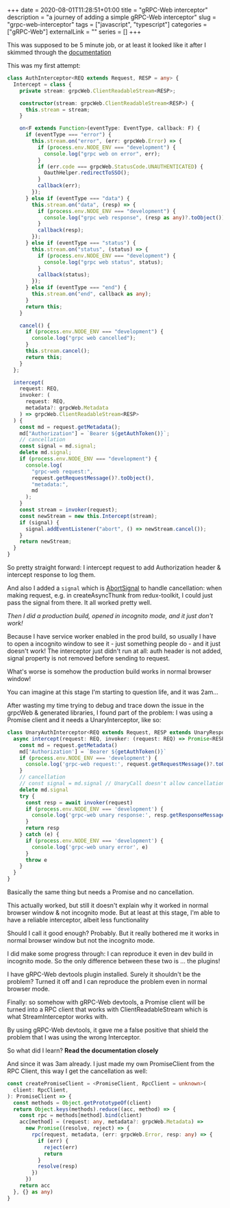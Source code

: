 +++ 
date = 2020-08-01T11:28:51+01:00
title = "gRPC-Web interceptor"
description = "a journey of adding a simple gRPC-Web interceptor"
slug = "grpc-web-interceptor" 
tags = ["javascript", "typescript"]
categories = ["gRPC-Web"]
externalLink = ""
series = []
+++

This was supposed to be 5 minute job, or at least it looked like it after I skimmed through the [documentation](https://grpc.io/blog/grpc-web-interceptor/)

This was my first attempt: 

```typescript
class AuthInterceptor<REQ extends Request, RESP = any> {
  Intercept = class {
    private stream: grpcWeb.ClientReadableStream<RESP>;

    constructor(stream: grpcWeb.ClientReadableStream<RESP>) {
      this.stream = stream;
    }

    on<F extends Function>(eventType: EventType, callback: F) {
      if (eventType === "error") {
        this.stream.on("error", (err: grpcWeb.Error) => {
          if (process.env.NODE_ENV === "development") {
            console.log("grpc web on error", err);
          }
          if (err.code === grpcWeb.StatusCode.UNAUTHENTICATED) {
            OauthHelper.redirectToSSO();
          }
          callback(err);
        });
      } else if (eventType === "data") {
        this.stream.on("data", (resp) => {
          if (process.env.NODE_ENV === "development") {
            console.log("grpc web response", (resp as any)?.toObject());
          }
          callback(resp);
        });
      } else if (eventType === "status") {
        this.stream.on("status", (status) => {
          if (process.env.NODE_ENV === "development") {
            console.log("grpc web status", status);
          }
          callback(status);
        });
      } else if (eventType === "end") {
        this.stream.on("end", callback as any);
      }
      return this;
    }

    cancel() {
      if (process.env.NODE_ENV === "development") {
        console.log("grpc web cancelled");
      }
      this.stream.cancel();
      return this;
    }
  };

  intercept(
    request: REQ,
    invoker: (
      request: REQ,
      metadata?: grpcWeb.Metadata
    ) => grpcWeb.ClientReadableStream<RESP>
  ) {
    const md = request.getMetadata();
    md["Authorization"] = `Bearer ${getAuthToken()}`;
    // cancellation
    const signal = md.signal;
    delete md.signal;
    if (process.env.NODE_ENV === "development") {
      console.log(
        "grpc-web request:",
        request.getRequestMessage()?.toObject(),
        "metadata:",
        md
      );
    }
    const stream = invoker(request);
    const newStream = new this.Intercept(stream);
    if (signal) {
      signal.addEventListener("abort", () => newStream.cancel());
    }
    return newStream;
  }
}
```

So pretty straight forward: I intercept request to add Authorization header &
intercept response to log them. 

And also I added a `signal` which is
[AbortSignal](https://developer.mozilla.org/en-US/docs/Web/API/AbortSignal) to
handle cancellation: when making request, e.g. in createAsyncThunk from
redux-toolkit, I could just pass the signal from there. It all worked pretty
well.

_Then I did a production build, opened in incognito mode, and it just don't
work!_

Because I have service worker enabled in the prod build, so usually I have to
open a incognito window to see it - just something people do - and it just
doesn't work! The interceptor just didn't run at all: auth header is not added,
signal property is not removed before sending to request.

What's worse is somehow the production build works in normal browser window!

You can imagine at this stage I'm starting to question life, and it was 2am...

After wasting my time trying to debug and trace down the issue in the grpcWeb &
generated libraries, I found part of the problem: I was using a Promise client
and it needs a UnaryInterceptor, like so:

```ts
class UnaryAuthInterceptor<REQ extends Request, RESP extends UnaryResponse> {
  async intercept(request: REQ, invoker: (request: REQ) => Promise<RESP>) {
    const md = request.getMetadata()
    md['Authorization'] = `Bearer ${getAuthToken()}`
    if (process.env.NODE_ENV === 'development') {
      console.log('grpc-web request:', request.getRequestMessage()?.toObject(), 'metadata:', md)
    }
    // cancellation
    // const signal = md.signal // UnaryCall doesn't allow cancellation
    delete md.signal
    try {
      const resp = await invoker(request)
      if (process.env.NODE_ENV === 'development') {
        console.log('grpc-web unary response:', resp.getResponseMessage())
      }
      return resp
    } catch (e) {
      if (process.env.NODE_ENV === 'development') {
        console.log('grpc-web unary error', e)
      }
      throw e
    }
  }
}
```

Basically the same thing but needs a Promise and no cancellation.

This actually worked, but still it doesn't explain why it worked in normal browser window & not incognito mode. But at least at this stage, I'm able to have a reliable interceptor, albeit less functionality

Should I call it good enough? Probably. But it really bothered me it works in normal browser window but not the incognito mode.

I did make some progress through: I can reproduce it even in dev build in incognito mode. So the only difference between these two is ... the plugins!

I have gRPC-Web devtools plugin installed. Surely it shouldn't be the problem? Turned it off and I can reproduce the problem even in normal browser mode.

Finally: so somehow with gRPC-Web devtools, a Promise client will be turned into a RPC client that works with ClientReadableStream which is what StreamInterceptor works with. 

By using gRPC-Web devtools, it gave me a false positive that shield the problem that I was using the wrong Interceptor.

So what did I learn? **Read the documentation closely** 

And since it was 3am already. I just made my own PromiseClient from the RPC Client, this way I get the cancellation as well:

```typescript
const createPromiseClient = <PromiseClient, RpcClient = unknown>(
  client: RpcClient,
): PromiseClient => {
  const methods = Object.getPrototypeOf(client)
  return Object.keys(methods).reduce((acc, method) => {
    const rpc = methods[method].bind(client)
    acc[method] = (request: any, metadata?: grpcWeb.Metadata) =>
      new Promise((resolve, reject) => {
        rpc(request, metadata, (err: grpcWeb.Error, resp: any) => {
          if (err) {
            reject(err)
            return
          }
          resolve(resp)
        })
      })
    return acc
  }, {} as any)
}
```
